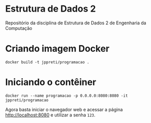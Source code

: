 # Estrutura de Dados 2
Repositório da disciplina de Estrutura de Dados 2 de Engenharia da Computação

# Criando imagem Docker
```shell 
docker build -t jppreti/programacao .
```

# Iniciando o contêiner
```shell
docker run --name programacao -p 0.0.0.0:8080:8080 -it jppreti/programacao
```
Agora basta iniciar o navegador web e acessar a página [http://localhost:8080](http://localhost:8080) e utilizar a senha `123`.
